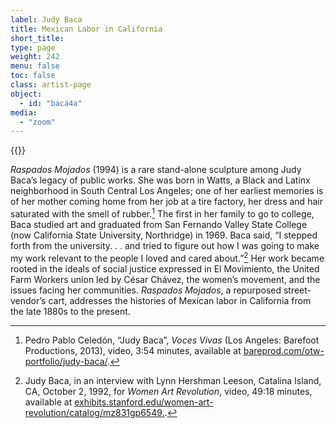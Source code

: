 ```yaml
---
label: Judy Baca
title: Mexican Labor in California
short_title:
type: page
weight: 242
menu: false
toc: false
class: artist-page
object:
  - id: "baca4a"
media:
  - "zoom"
---
```

{{<q-figure id="baca4a">}}

*Raspados Mojados* (1994) is a rare stand-alone sculpture among Judy Baca’s legacy of public works. She was born in Watts, a Black and Latinx neighborhood in South Central Los Angeles; one of her earliest memories is of her mother coming home from her job at a tire factory, her dress and hair saturated with the smell of rubber.[^1] The first in her family to go to college, Baca studied art and graduated from San Fernando Valley State College (now California State University, Northridge) in 1969. Baca said, “I stepped forth from the university. . . and tried to figure out how I was going to make my work relevant to the people I loved and cared about.”[^2] Her work became rooted in the ideals of social justice expressed in El Movimiento, the United Farm Workers union led by César Chávez, the women’s movement, and the issues facing her communities. *Raspados Mojados*, a repurposed street-vendor’s cart, addresses the histories of Mexican labor in California from the late 1880s to the present.

[^1]: Pedro Pablo Celedón, “Judy Baca”, *Voces Vivas* (Los Angeles: Barefoot Productions, 2013), video, 3:54 minutes, available at [bareprod.com/otw-portfolio/judy-baca/](http://www.bareprod.com/otw-portfolio/judy-baca/).

[^2]: Judy Baca, in an interview with Lynn Hershman Leeson, Catalina Island, CA, October 2, 1992, for *Women Art Revolution*, video, 49:18 minutes, available at [exhibits.stanford.edu/women-art-revolution/catalog/mz831gp6549.](https://exhibits.stanford.edu/women-art-revolution/catalog/mz831gp6549).
